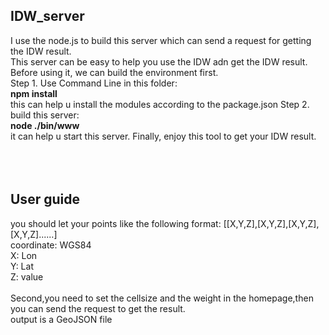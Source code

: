 ## IDW_server
I use the node.js to build this server which can send a request for getting the IDW result.	 </br>
This server can be easy to help you use the IDW adn get the IDW result.	</br>
Before using it, we can build the environment first.</br>
Step 1. Use Command Line in this folder:</br>
**npm install**</br>
this can help u install the modules according to the package.json Step 2. build this server:</br>
**node ./bin/www**</br>
it can help u start this server. Finally, enjoy this tool to get your IDW result.</br>
</br></br></br>
## User guide</br>
you should let your points like the following format: [[X,Y,Z],[X,Y,Z],[X,Y,Z],[X,Y,Z]......]</br>
coordinate: WGS84</br>
X: Lon</br>
Y: Lat</br>
Z: value</br></br>
Second,you need to set the cellsize and the weight in the homepage,then you can send the request to get the result.</br>
output is a GeoJSON file</br>
 

